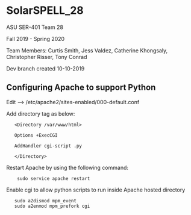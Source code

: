 # SolarSPELL_28
ASU SER-401 Team 28

Fall 2019 - Spring 2020

Team Members:
Curtis Smith,
Jess Valdez,
Catherine Khongsaly,
Christopher Risser,
Tony Conrad

Dev branch created 10-10-2019
 
## Configuring Apache to support Python 
Edit --> /etc/apache2/sites-enabled/000-default.conf

Add directory tag as below:

       <Directory /var/www/html>

       Options +ExecCGI
       
       AddHandler cgi-script .py
       
       </Directory>
       


Restart Apache by using the following command:
        
        sudo service apache restart

Enable cgi to allow python scripts to run inside Apache hosted directory

       sudo a2dismod mpm_event
       sudo a2enmod mpm_prefork cgi
       
